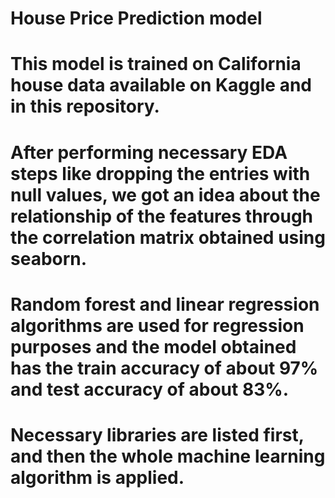 # House Price Prediction model

# This model is trained on California house data available on Kaggle and in this repository.

# After performing necessary EDA steps like dropping the entries with null values, we got an idea about the relationship of the features through the correlation matrix obtained using seaborn.

# Random forest and linear regression algorithms are used for regression purposes and the model obtained has the train accuracy of about 97% and test accuracy of about 83%.

# Necessary libraries are listed first, and then the whole machine learning algorithm is applied.
